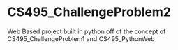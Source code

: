 # CS495_ChallengeProblem2
Web Based project built in python off of the concept of CS495_ChallengeProblem1 and CS495_PythonWeb

